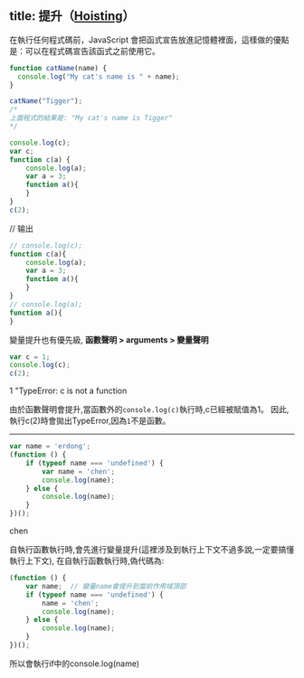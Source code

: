 title: 提升（[Hoisting](https://developer.mozilla.org/zh-TW/docs/Glossary/Hoisting)）
---

在執行任何程式碼前，JavaScript 會把函式宣告放進記憶體裡面，這樣做的優點是：可以在程式碼宣告該函式之前使用它。

```js
function catName(name) {
  console.log("My cat's name is " + name);
}

catName("Tigger");
/*
上面程式的結果是: "My cat's name is Tigger"
*/
```

```js
console.log(c);
var c;
function c(a) {
    console.log(a);
    var a = 3;
    function a(){
    }
}
c(2);
```

// 输出 
```js
// console.log(c);
function c(a){
    console.log(a);
    var a = 3;
    function a(){
    }
}
// console.log(a);
function a(){
}
```

變量提升也有優先級, **函數聲明 > arguments > 變量聲明**

```js
var c = 1;
console.log(c);
c(2);
```

1
"TypeError: c is not a function

由於函數聲明會提升,當函數外的`console.log(c)`執行時,c已經被賦值為1。
因此,執行c(2)時會拋出TypeError,因為`1`不是函數。


---

```js
var name = 'erdong';
(function () {
    if (typeof name === 'undefined') {
        var name = 'chen';
        console.log(name);
    } else {
        console.log(name);
    }
})();
```

chen

自執行函數執行時,會先進行變量提升(這裡涉及到執行上下文不過多說,一定要搞懂執行上下文),
在自執行函數執行時,偽代碼為:

```js
(function () {
    var name;  // 變量name會提升到當前作用域頂部
    if (typeof name === 'undefined') {
        name = 'chen';
        console.log(name);
    } else {
        console.log(name);
    }
})();
```

所以會執行if中的console.log(name)